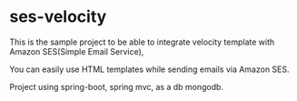 # ses-velocity


This is the sample project to be able to integrate velocity template with Amazon SES(Simple Email Service),

You can easily use HTML templates while sending emails via Amazon SES.

Project using spring-boot, spring mvc, as a db mongodb. 


